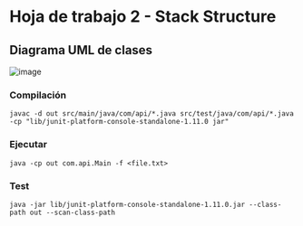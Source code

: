 # Hoja de trabajo 2 - Stack Structure

## Diagrama UML de clases

![image](https://github.com/user-attachments/assets/dffab8d6-0e7c-49a5-90bd-ed1e36d16973)


### Compilación

`javac -d out src/main/java/com/api/*.java src/test/java/com/api/*.java -cp "lib/junit-platform-console-standalone-1.11.0 jar"`

### Ejecutar

`java -cp out com.api.Main -f <file.txt>`


### Test

`java -jar lib/junit-platform-console-standalone-1.11.0.jar --class-path out --scan-class-path`
